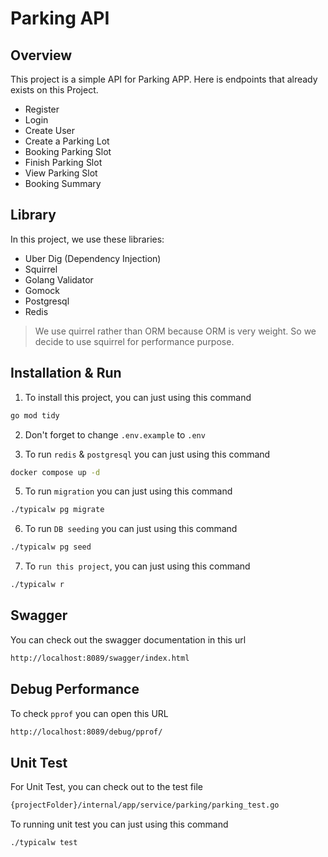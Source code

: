 # Parking API

## Overview
This project is a simple API for Parking APP. Here is endpoints that already exists on this Project.
- Register
- Login
- Create User
- Create a Parking Lot
- Booking Parking Slot
- Finish Parking Slot
- View Parking Slot
- Booking Summary

## Library
In this project, we use these libraries:
- Uber Dig (Dependency Injection)
- Squirrel
- Golang Validator
- Gomock
- Postgresql
- Redis

> We use quirrel rather than ORM because ORM is very weight. So we decide to use squirrel for performance purpose.

## Installation & Run

1. To install this project, you can just using this command

```bash
go mod tidy
```

2. Don't forget to change `.env.example` to `.env`

4. To run `redis` & `postgresql` you can just using this command
```bash
docker compose up -d
```

5. To run `migration` you can just using this command
```bash
./typicalw pg migrate
```

6. To run `DB seeding` you can just using this command
```bash
./typicalw pg seed
```

7. To `run this project`, you can just using this command
```bash
./typicalw r
```

## Swagger

You can check out the swagger documentation in this url
```bash
http://localhost:8089/swagger/index.html
```

## Debug Performance
To check `pprof` you can open this URL
```bash
http://localhost:8089/debug/pprof/
```

## Unit Test
For Unit Test, you can check out to the test file
```bash
{projectFolder}/internal/app/service/parking/parking_test.go
```

To running unit test you can just using this command
```bash
./typicalw test
```
